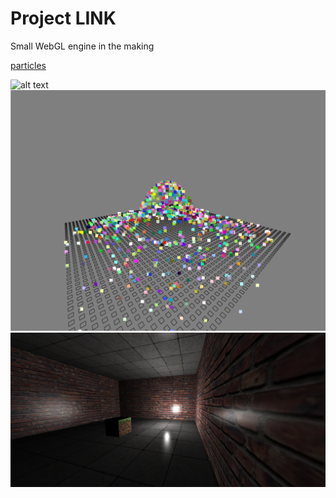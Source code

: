 # Project LINK
Small WebGL engine in the making

[particles](./src/test.html)

![alt text](./images/pathTraceRendering.PNG)
![alt text](./images/3dparticles.PNG)
![alt text](./images/boxRoom.PNG)

